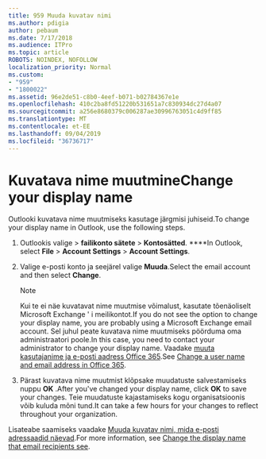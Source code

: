 ```yaml
---
title: 959 Muuda kuvatav nimi
ms.author: pdigia
author: pebaum
ms.date: 7/17/2018
ms.audience: ITPro
ms.topic: article
ROBOTS: NOINDEX, NOFOLLOW
localization_priority: Normal
ms.custom:
- "959"
- "1800022"
ms.assetid: 96e2de51-c8b0-4eef-b071-b02784367e1e
ms.openlocfilehash: 410c2ba8fd51220b531651a7c830934dc27d4a07
ms.sourcegitcommit: a256e8680379c006287ae30996763051c4d9ff85
ms.translationtype: MT
ms.contentlocale: et-EE
ms.lasthandoff: 09/04/2019
ms.locfileid: "36736717"
---
```

# <a name="change-your-display-name"></a><span data-ttu-id="aecec-102">Kuvatava nime muutmine</span><span class="sxs-lookup"><span data-stu-id="aecec-102">Change your display name</span></span>
  
<span data-ttu-id="aecec-103">Outlooki kuvatava nime muutmiseks kasutage järgmisi juhiseid.</span><span class="sxs-lookup"><span data-stu-id="aecec-103">To change your display name in Outlook, use the following steps.</span></span>
  
1. <span data-ttu-id="aecec-104">Outlookis valige \> **failikonto sätete** \> **Kontosätted**. \*\*\*\*</span><span class="sxs-lookup"><span data-stu-id="aecec-104">In Outlook, select **File** \> **Account Settings** \> **Account Settings**.</span></span>

2. <span data-ttu-id="aecec-105">Valige e-posti konto ja seejärel valige **Muuda**.</span><span class="sxs-lookup"><span data-stu-id="aecec-105">Select the email account and then select **Change**.</span></span>

    > [!NOTE]
    > <span data-ttu-id="aecec-106">Kui te ei näe kuvatavat nime muutmise võimalust, kasutate tõenäoliselt Microsoft Exchange ' i meilikontot.</span><span class="sxs-lookup"><span data-stu-id="aecec-106">If you do not see the option to change your display name, you are probably using a Microsoft Exchange email account.</span></span> <span data-ttu-id="aecec-107">Sel juhul peate kuvatava nime muutmiseks pöörduma oma administraatori poole.</span><span class="sxs-lookup"><span data-stu-id="aecec-107">In this case, you need to contact your administrator to change your display name.</span></span> <span data-ttu-id="aecec-108">Vaadake [muuta kasutajanime ja e-posti aadress Office 365](https://docs.microsoft.com/office365/admin/add-users/change-a-user-name-and-email-address).</span><span class="sxs-lookup"><span data-stu-id="aecec-108">See [Change a user name and email address in Office 365](https://docs.microsoft.com/office365/admin/add-users/change-a-user-name-and-email-address).</span></span>
  
3. <span data-ttu-id="aecec-109">Pärast kuvatava nime muutmist klõpsake muudatuste salvestamiseks nuppu **OK** .</span><span class="sxs-lookup"><span data-stu-id="aecec-109">After you've changed your display name, click **OK** to save your changes.</span></span> <span data-ttu-id="aecec-110">Teie muudatuste kajastamiseks kogu organisatsioonis võib kuluda mõni tund.</span><span class="sxs-lookup"><span data-stu-id="aecec-110">It can take a few hours for your changes to reflect throughout your organization.</span></span>

<span data-ttu-id="aecec-111">Lisateabe saamiseks vaadake [Muuda kuvatav nimi, mida e-posti adressaadid näevad](https://support.office.com/article/2b53331a-ba2a-4803-88dc-ac9fe376c8a9.aspx).</span><span class="sxs-lookup"><span data-stu-id="aecec-111">For more information, see [Change the display name that email recipients see](https://support.office.com/article/2b53331a-ba2a-4803-88dc-ac9fe376c8a9.aspx).</span></span>
  